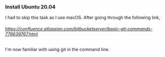 ### Install Ubuntu 20.04
I had to skip this task as I use macOS.
After going through the following link,
###### https://confluence.atlassian.com/bitbucketserver/basic-git-commands-776639767.html
I'm now familiar with using git in the command line.
